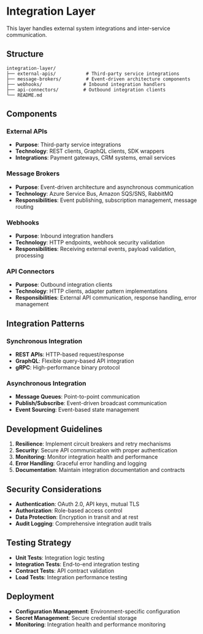 # Integration Layer

This layer handles external system integrations and inter-service communication.

## Structure

```
integration-layer/
├── external-apis/           # Third-party service integrations
├── message-brokers/         # Event-driven architecture components
├── webhooks/               # Inbound integration handlers
├── api-connectors/         # Outbound integration clients
└── README.md
```

## Components

### External APIs
- **Purpose**: Third-party service integrations
- **Technology**: REST clients, GraphQL clients, SDK wrappers
- **Integrations**: Payment gateways, CRM systems, email services

### Message Brokers
- **Purpose**: Event-driven architecture and asynchronous communication
- **Technology**: Azure Service Bus, Amazon SQS/SNS, RabbitMQ
- **Responsibilities**: Event publishing, subscription management, message routing

### Webhooks
- **Purpose**: Inbound integration handlers
- **Technology**: HTTP endpoints, webhook security validation
- **Responsibilities**: Receiving external events, payload validation, processing

### API Connectors
- **Purpose**: Outbound integration clients
- **Technology**: HTTP clients, adapter pattern implementations
- **Responsibilities**: External API communication, response handling, error management

## Integration Patterns

### Synchronous Integration
- **REST APIs**: HTTP-based request/response
- **GraphQL**: Flexible query-based API integration
- **gRPC**: High-performance binary protocol

### Asynchronous Integration
- **Message Queues**: Point-to-point communication
- **Publish/Subscribe**: Event-driven broadcast communication
- **Event Sourcing**: Event-based state management

## Development Guidelines

1. **Resilience**: Implement circuit breakers and retry mechanisms
2. **Security**: Secure API communication with proper authentication
3. **Monitoring**: Monitor integration health and performance
4. **Error Handling**: Graceful error handling and logging
5. **Documentation**: Maintain integration documentation and contracts

## Security Considerations

- **Authentication**: OAuth 2.0, API keys, mutual TLS
- **Authorization**: Role-based access control
- **Data Protection**: Encryption in transit and at rest
- **Audit Logging**: Comprehensive integration audit trails

## Testing Strategy

- **Unit Tests**: Integration logic testing
- **Integration Tests**: End-to-end integration testing
- **Contract Tests**: API contract validation
- **Load Tests**: Integration performance testing

## Deployment

- **Configuration Management**: Environment-specific configuration
- **Secret Management**: Secure credential storage
- **Monitoring**: Integration health and performance monitoring
